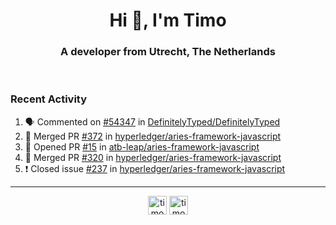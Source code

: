 <h1 align="center">Hi 👋, I'm Timo</h1>
<h3 align="center">A developer from Utrecht, The Netherlands</h3>
<br/>
<!-- https://github.com/rahuldkjain/github-profile-readme-generator --!>

<!--  <p align="left"><img src="https://github-readme-stats.vercel.app/api?username=timoglastra&show_icons=true&count_private=true&" alt="timoglastra" /></p> --!>

<!--
Github language stats
<p align="left"><img src="https://github-readme-stats.vercel.app/api/top-langs/?username=timoglastra&layout=compact" alt="timoglastra" /><p>
-->

<!-- Codestats language stats -->
<!-- <p align="left"><img src="https://codestats-readme.vercel.app/api/top-langs/?username=timoglastra&layout=compact&language_count=12" alt="timoglastra" /><p>    --!>
  
<h3>Recent Activity</h3>

<!--START_SECTION:activity-->
1. 🗣 Commented on [#54347](https://github.com/DefinitelyTyped/DefinitelyTyped/issues/54347) in [DefinitelyTyped/DefinitelyTyped](https://github.com/DefinitelyTyped/DefinitelyTyped)
2. 🎉 Merged PR [#372](https://github.com/hyperledger/aries-framework-javascript/pull/372) in [hyperledger/aries-framework-javascript](https://github.com/hyperledger/aries-framework-javascript)
3. 💪 Opened PR [#15](https://github.com/atb-leap/aries-framework-javascript/pull/15) in [atb-leap/aries-framework-javascript](https://github.com/atb-leap/aries-framework-javascript)
4. 🎉 Merged PR [#320](https://github.com/hyperledger/aries-framework-javascript/pull/320) in [hyperledger/aries-framework-javascript](https://github.com/hyperledger/aries-framework-javascript)
5. ❗️ Closed issue [#237](https://github.com/hyperledger/aries-framework-javascript/issues/237) in [hyperledger/aries-framework-javascript](https://github.com/hyperledger/aries-framework-javascript)
<!--END_SECTION:activity-->

---

<p align="center">
<a href="https://twitter.com/timoglastra" target="blank"><img align="center" src="https://cdn.jsdelivr.net/npm/simple-icons@3.0.1/icons/twitter.svg" alt="timoglastra" height="30" width="30" /></a>
<a href="https://linkedin.com/in/timoglastra" target="blank"><img align="center" src="https://cdn.jsdelivr.net/npm/simple-icons@3.0.1/icons/linkedin.svg" alt="timoglastra" height="30" width="30" /></a>
</p>



